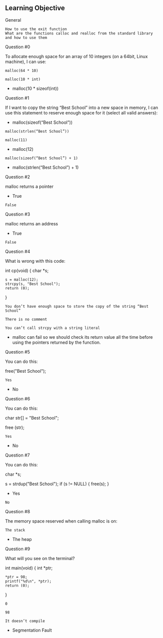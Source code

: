 Learning Objective
-----------------
General

    How to use the exit function
    What are the functions calloc and realloc from the standard library and how to use them

Question #0

To allocate enough space for an array of 10 integers (on a 64bit, Linux machine), I can use:

    malloc(64 * 10)

    malloc(10 * int)

   * malloc(10 * sizeof(int))

Question #1

If I want to copy the string “Best School” into a new space in memory, I can use this statement to reserve enough space for it (select all valid answers):

   * malloc(sizeof(“Best School”))

    malloc(strlen(“Best School”))

    malloc(11)

   * malloc(12)

    malloc(sizeof(“Best School”) + 1)

   * malloc(strlen(“Best School”) + 1)

Question #2

malloc returns a pointer

   * True

    False

Question #3

malloc returns an address

   * True

    False

Question #4

What is wrong with this code:



int cp(void)
{
    char *s;

    s = malloc(12);
    strcpy(s, "Best School");
    return (0);
}

    You don’t have enough space to store the copy of the string “Best School”

    There is no comment

    You can’t call strcpy with a string literal

   * malloc can fail so we should check its return value all the time before using the pointers returned by the function.

Question #5

You can do this:

free("Best School");

    Yes

   * No

Question #6

You can do this:

char str[] = "Best School";

free (str);

    Yes

   * No

Question #7

You can do this:

char *s;

s = strdup("Best School");
if (s != NULL)
{
    free(s);
}

   * Yes

    No

Question #8

The memory space reserved when calling malloc is on:

    The stack

   * The heap

Question #9

What will you see on the terminal?

int main(void)
{
    int *ptr;

    *ptr = 98;
    printf("%d\n", *ptr);
    return (0);
}

    0

    98

    It doesn’t compile

   * Segmentation Fault

